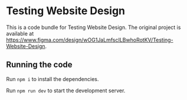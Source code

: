 
  # Testing Website Design

  This is a code bundle for Testing Website Design. The original project is available at https://www.figma.com/design/wOG1JaLmfscILBwhoRotKV/Testing-Website-Design.

  ## Running the code

  Run `npm i` to install the dependencies.

  Run `npm run dev` to start the development server.
  
